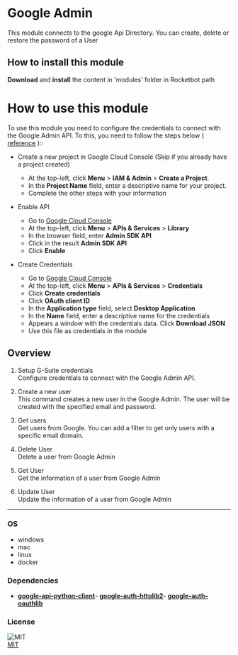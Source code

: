 



# Google Admin
  
This module connects to the google Api Directory. You can create, delete or restore the password of a User  

## How to install this module
  
__Download__ and __install__ the content in 'modules' folder in Rocketbot path  

# How to use this module

To use this module you need to configure the credentials to connect with the Google Admin API. To this, you need to follow the steps below ( [reference](https://developers.google.com/admin-sdk/directory/v1/quickstart/python) )::

- Create a new project in Google Cloud Console (Skip if you already have a project created)
    - At the top-left, click **Menu** > **IAM & Admin** > **Create a Project**.
    - In the **Project Name** field, enter a descriptive name for your project.
    - Complete the other steps with your information

- Enable API
    - Go to [Google Cloud Console](https://console.cloud.google.com/)
    - At the top-left, click **Menu** > **APIs & Services** > **Library**
    - In the browser field, enter **Admin SDK API**
    - Click in the result **Admin SDK API**
    - Click **Enable**

- Create Credentials
    - Go to [Google Cloud Console](https://console.cloud.google.com/)
    - At the top-left, click **Menu** > **APIs & Services** > **Credentials**
    - Click **Create credentials**
    - Click **OAuth client ID**
    - In the **Application type** field, select **Desktop Application**
    - In the **Name** field, enter a descriptive name for the credentials
    - Appears a window with the credentials data. Click **Download JSON**
    - Use this file as credentials in the module

## Overview


1. Setup G-Suite credentials  
Configure credentials to connect with the Google Admin API.

2. Create a new user  
This command creates a new user in the Google Admin. The user will be created with the specified email and password.

3. Get users  
Get users from Google. You can add a filter to get only users with a specific email domain.

4. Delete User  
Delete a user from Google Admin

5. Get User  
Get the information of a user from Google Admin

6. Update User  
Update the information of a user from Google Admin  

----
### OS

- windows
- mac
- linux
- docker

### Dependencies
- [**google-api-python-client**](https://pypi.org/project/google-api-python-client/)- [**google-auth-httplib2**](https://pypi.org/project/google-auth-httplib2/)- [**google-auth-oauthlib**](https://pypi.org/project/google-auth-oauthlib/)
### License
  
![MIT](https://camo.githubusercontent.com/107590fac8cbd65071396bb4d04040f76cde5bde/687474703a2f2f696d672e736869656c64732e696f2f3a6c6963656e73652d6d69742d626c75652e7376673f7374796c653d666c61742d737175617265)  
[MIT](http://opensource.org/licenses/mit-license.ph)